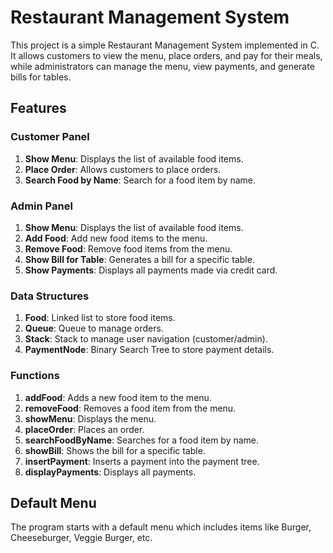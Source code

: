# Restaurant Management System

This project is a simple Restaurant Management System implemented in C. It allows customers to view the menu, place orders, and pay for their meals, while administrators can manage the menu, view payments, and generate bills for tables.

## Features

### Customer Panel
1. **Show Menu**: Displays the list of available food items.
2. **Place Order**: Allows customers to place orders.
3. **Search Food by Name**: Search for a food item by name.

### Admin Panel
1. **Show Menu**: Displays the list of available food items.
2. **Add Food**: Add new food items to the menu.
3. **Remove Food**: Remove food items from the menu.
4. **Show Bill for Table**: Generates a bill for a specific table.
5. **Show Payments**: Displays all payments made via credit card.


### Data Structures

1. **Food**: Linked list to store food items.
2. **Queue**: Queue to manage orders.
3. **Stack**: Stack to manage user navigation (customer/admin).
4. **PaymentNode**: Binary Search Tree to store payment details.

### Functions

1. **addFood**: Adds a new food item to the menu.
2. **removeFood**: Removes a food item from the menu.
3. **showMenu**: Displays the menu.
4. **placeOrder**: Places an order.
5. **searchFoodByName**: Searches for a food item by name.
6. **showBill**: Shows the bill for a specific table.
7. **insertPayment**: Inserts a payment into the payment tree.
8. **displayPayments**: Displays all payments.

## Default Menu
The program starts with a default menu which includes items like Burger, Cheeseburger, Veggie Burger, etc.
